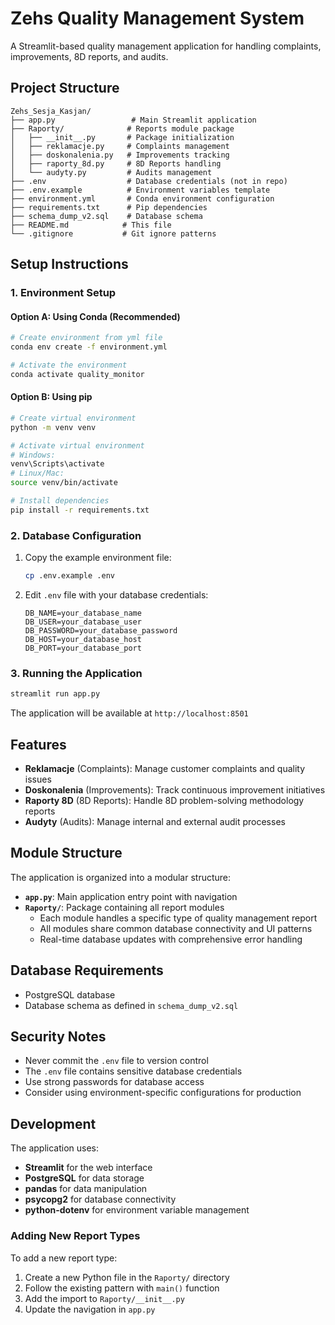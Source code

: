 # Zehs Quality Management System

A Streamlit-based quality management application for handling complaints, improvements, 8D reports, and audits.

## Project Structure

```
Zehs_Sesja_Kasjan/
├── app.py                 # Main Streamlit application
├── Raporty/              # Reports module package
│   ├── __init__.py       # Package initialization
│   ├── reklamacje.py     # Complaints management
│   ├── doskonalenia.py   # Improvements tracking
│   ├── raporty_8d.py     # 8D Reports handling
│   └── audyty.py         # Audits management
├── .env                  # Database credentials (not in repo)
├── .env.example          # Environment variables template
├── environment.yml       # Conda environment configuration
├── requirements.txt      # Pip dependencies
├── schema_dump_v2.sql    # Database schema
├── README.md            # This file
└── .gitignore           # Git ignore patterns
```

## Setup Instructions

### 1. Environment Setup

#### Option A: Using Conda (Recommended)
```bash
# Create environment from yml file
conda env create -f environment.yml

# Activate the environment
conda activate quality_monitor
```

#### Option B: Using pip
```bash
# Create virtual environment
python -m venv venv

# Activate virtual environment
# Windows:
venv\Scripts\activate
# Linux/Mac:
source venv/bin/activate

# Install dependencies
pip install -r requirements.txt
```

### 2. Database Configuration

1. Copy the example environment file:
   ```bash
   cp .env.example .env
   ```

2. Edit `.env` file with your database credentials:
   ```
   DB_NAME=your_database_name
   DB_USER=your_database_user
   DB_PASSWORD=your_database_password
   DB_HOST=your_database_host
   DB_PORT=your_database_port
   ```

### 3. Running the Application

```bash
streamlit run app.py
```

The application will be available at `http://localhost:8501`

## Features

- **Reklamacje** (Complaints): Manage customer complaints and quality issues
- **Doskonalenia** (Improvements): Track continuous improvement initiatives
- **Raporty 8D** (8D Reports): Handle 8D problem-solving methodology reports
- **Audyty** (Audits): Manage internal and external audit processes

## Module Structure

The application is organized into a modular structure:

- **`app.py`**: Main application entry point with navigation
- **`Raporty/`**: Package containing all report modules
  - Each module handles a specific type of quality management report
  - All modules share common database connectivity and UI patterns
  - Real-time database updates with comprehensive error handling

## Database Requirements

- PostgreSQL database
- Database schema as defined in `schema_dump_v2.sql`

## Security Notes

- Never commit the `.env` file to version control
- The `.env` file contains sensitive database credentials
- Use strong passwords for database access
- Consider using environment-specific configurations for production

## Development

The application uses:
- **Streamlit** for the web interface
- **PostgreSQL** for data storage
- **pandas** for data manipulation
- **psycopg2** for database connectivity
- **python-dotenv** for environment variable management

### Adding New Report Types

To add a new report type:
1. Create a new Python file in the `Raporty/` directory
2. Follow the existing pattern with `main()` function
3. Add the import to `Raporty/__init__.py`
4. Update the navigation in `app.py` 